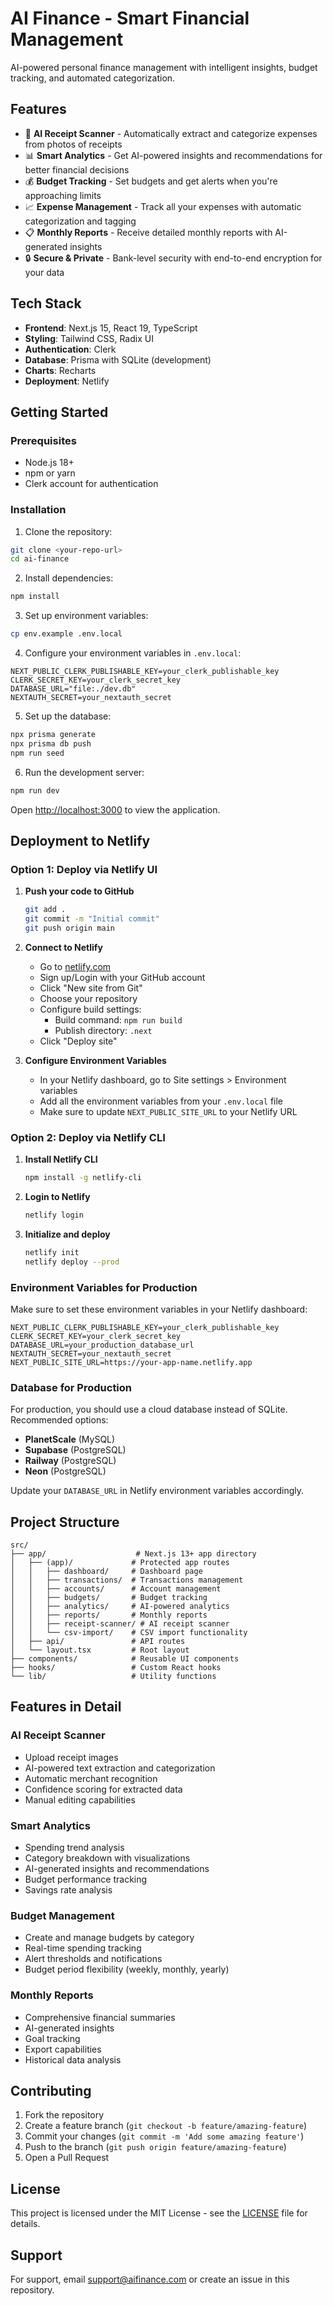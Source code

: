 # AI Finance - Smart Financial Management

AI-powered personal finance management with intelligent insights, budget tracking, and automated categorization.

## Features

- 🤖 **AI Receipt Scanner** - Automatically extract and categorize expenses from photos of receipts
- 📊 **Smart Analytics** - Get AI-powered insights and recommendations for better financial decisions
- 💰 **Budget Tracking** - Set budgets and get alerts when you're approaching limits
- 📈 **Expense Management** - Track all your expenses with automatic categorization and tagging
- 📋 **Monthly Reports** - Receive detailed monthly reports with AI-generated insights
- 🔒 **Secure & Private** - Bank-level security with end-to-end encryption for your data

## Tech Stack

- **Frontend**: Next.js 15, React 19, TypeScript
- **Styling**: Tailwind CSS, Radix UI
- **Authentication**: Clerk
- **Database**: Prisma with SQLite (development)
- **Charts**: Recharts
- **Deployment**: Netlify

## Getting Started

### Prerequisites

- Node.js 18+ 
- npm or yarn
- Clerk account for authentication

### Installation

1. Clone the repository:
```bash
git clone <your-repo-url>
cd ai-finance
```

2. Install dependencies:
```bash
npm install
```

3. Set up environment variables:
```bash
cp env.example .env.local
```

4. Configure your environment variables in `.env.local`:
```env
NEXT_PUBLIC_CLERK_PUBLISHABLE_KEY=your_clerk_publishable_key
CLERK_SECRET_KEY=your_clerk_secret_key
DATABASE_URL="file:./dev.db"
NEXTAUTH_SECRET=your_nextauth_secret
```

5. Set up the database:
```bash
npx prisma generate
npx prisma db push
npm run seed
```

6. Run the development server:
```bash
npm run dev
```

Open [http://localhost:3000](http://localhost:3000) to view the application.

## Deployment to Netlify

### Option 1: Deploy via Netlify UI

1. **Push your code to GitHub**
   ```bash
   git add .
   git commit -m "Initial commit"
   git push origin main
   ```

2. **Connect to Netlify**
   - Go to [netlify.com](https://netlify.com)
   - Sign up/Login with your GitHub account
   - Click "New site from Git"
   - Choose your repository
   - Configure build settings:
     - Build command: `npm run build`
     - Publish directory: `.next`
   - Click "Deploy site"

3. **Configure Environment Variables**
   - In your Netlify dashboard, go to Site settings > Environment variables
   - Add all the environment variables from your `.env.local` file
   - Make sure to update `NEXT_PUBLIC_SITE_URL` to your Netlify URL

### Option 2: Deploy via Netlify CLI

1. **Install Netlify CLI**
   ```bash
   npm install -g netlify-cli
   ```

2. **Login to Netlify**
   ```bash
   netlify login
   ```

3. **Initialize and deploy**
   ```bash
   netlify init
   netlify deploy --prod
   ```

### Environment Variables for Production

Make sure to set these environment variables in your Netlify dashboard:

```env
NEXT_PUBLIC_CLERK_PUBLISHABLE_KEY=your_clerk_publishable_key
CLERK_SECRET_KEY=your_clerk_secret_key
DATABASE_URL=your_production_database_url
NEXTAUTH_SECRET=your_nextauth_secret
NEXT_PUBLIC_SITE_URL=https://your-app-name.netlify.app
```

### Database for Production

For production, you should use a cloud database instead of SQLite. Recommended options:

- **PlanetScale** (MySQL)
- **Supabase** (PostgreSQL)
- **Railway** (PostgreSQL)
- **Neon** (PostgreSQL)

Update your `DATABASE_URL` in Netlify environment variables accordingly.

## Project Structure

```
src/
├── app/                    # Next.js 13+ app directory
│   ├── (app)/             # Protected app routes
│   │   ├── dashboard/     # Dashboard page
│   │   ├── transactions/  # Transactions management
│   │   ├── accounts/      # Account management
│   │   ├── budgets/       # Budget tracking
│   │   ├── analytics/     # AI-powered analytics
│   │   ├── reports/       # Monthly reports
│   │   ├── receipt-scanner/ # AI receipt scanner
│   │   └── csv-import/    # CSV import functionality
│   ├── api/               # API routes
│   └── layout.tsx         # Root layout
├── components/            # Reusable UI components
├── hooks/                 # Custom React hooks
└── lib/                   # Utility functions
```

## Features in Detail

### AI Receipt Scanner
- Upload receipt images
- AI-powered text extraction and categorization
- Automatic merchant recognition
- Confidence scoring for extracted data
- Manual editing capabilities

### Smart Analytics
- Spending trend analysis
- Category breakdown with visualizations
- AI-generated insights and recommendations
- Budget performance tracking
- Savings rate analysis

### Budget Management
- Create and manage budgets by category
- Real-time spending tracking
- Alert thresholds and notifications
- Budget period flexibility (weekly, monthly, yearly)

### Monthly Reports
- Comprehensive financial summaries
- AI-generated insights
- Goal tracking
- Export capabilities
- Historical data analysis

## Contributing

1. Fork the repository
2. Create a feature branch (`git checkout -b feature/amazing-feature`)
3. Commit your changes (`git commit -m 'Add some amazing feature'`)
4. Push to the branch (`git push origin feature/amazing-feature`)
5. Open a Pull Request

## License

This project is licensed under the MIT License - see the [LICENSE](LICENSE) file for details.

## Support

For support, email support@aifinance.com or create an issue in this repository.
